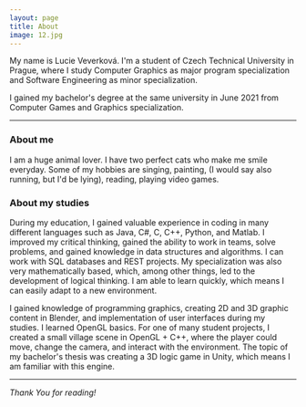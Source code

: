 ```yaml
---
layout: page
title: About
image: 12.jpg
---
```

My name is Lucie Veverková. I'm a student of Czech Technical University in Prague,
where I study Computer Graphics as major program specialization and Software Engineering as minor specialization.

I gained my bachelor's degree at the same university in June 2021 from Computer Games and Graphics specialization.
***

### About me
I am a huge animal lover. I have two perfect cats who make me smile everyday. 
Some of my hobbies are singing, painting, (I would say also running, but I'd be lying), reading, playing video games.

### About my studies

During my education, I gained valuable experience in coding in many different languages such as
Java, C#, C, C++, Python, and Matlab. I improved my critical thinking, gained the ability to work in teams,
solve problems, and gained knowledge in data structures and algorithms. I can work with SQL
databases and REST projects. My specialization was also very mathematically based, which, among
other things, led to the development of logical thinking. I am able to learn quickly, which means I can
easily adapt to a new environment.

I gained knowledge of programming graphics, creating 2D and 3D graphic content in Blender, and implementation of user interfaces during my studies. I learned
OpenGL basics. For one of many student projects, I created a small village scene in OpenGL + C++, where the
player could move, change the camera, and interact with the environment. The topic of my
bachelor's thesis was creating a 3D logic game in Unity, which means I am familiar with this engine.

***

*Thank You for reading!*

